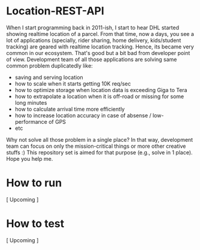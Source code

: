 # Location-REST-API
When I start programming back in 2011-ish, I start to hear DHL started showing realtime location of a parcel. From that time, now a days, you see a lot of applications (specially, rider sharing, home delivery, kids/student tracking) are geared with realtime location tracking. Hence, its became very common in our ecosystem. That's good but a bit bad from developer point of view. Development team of all those applications are solving same common problem duplicatedly like:
- saving and serving location
- how to scale when it starts getting 10K req/sec
- how to optimize storage when location data is exceeding Giga to Tera
- how to extrapolate a location when it is off-road or missing for some long minutes
- how to calculate arrival time more efficiently
- how to increase location accuracy in case of absense / low-performance of GPS
- etc

Why not solve all those problem in a single place? In that way, development team can focus on only the mission-critical things or more other creative stuffs :) This repository set is aimed for that purpose (e.g., solve in 1 place). Hope you help me.

# How to run
[ Upcoming ]

# How to test
[ Upcoming ]

